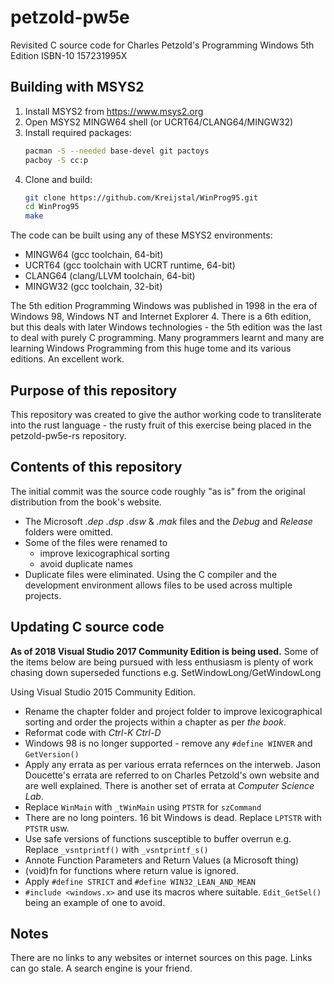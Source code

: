 # petzold-pw5e
Revisited C source code for Charles Petzold's Programming Windows 5th Edition ISBN-10 157231995X

## Building with MSYS2

1. Install MSYS2 from https://www.msys2.org
2. Open MSYS2 MINGW64 shell (or UCRT64/CLANG64/MINGW32)
3. Install required packages:
   ```bash
   pacman -S --needed base-devel git pactoys
   pacboy -S cc:p
   ```
4. Clone and build:
   ```bash
   git clone https://github.com/Kreijstal/WinProg95.git
   cd WinProg95
   make
   ```

The code can be built using any of these MSYS2 environments:
- MINGW64 (gcc toolchain, 64-bit)
- UCRT64 (gcc toolchain with UCRT runtime, 64-bit)
- CLANG64 (clang/LLVM toolchain, 64-bit) 
- MINGW32 (gcc toolchain, 32-bit)

The 5th edition Programming Windows was published in 1998 in the era of Windows 98,
 Windows NT and Internet Explorer 4. There is a 6th edition, but this deals with
 later Windows technologies - the 5th edition was the last to deal with purely C
 programming. Many programmers learnt and many are learning Windows Programming
 from this huge tome and its various editions. An excellent work.

Purpose of this repository
--------------------------

This repository was created to give the author working code to transliterate into
 the rust language - the rusty fruit of this exercise being placed in the
 petzold-pw5e-rs repository.

Contents of this repository
---------------------------

The initial commit was the source code roughly "as is" from the original
 distribution from the book's website.

- The Microsoft *.dep* *.dsp* *.dsw* & *.mak* files and the *Debug* and *Release*
  folders were omitted.
- Some of the files were renamed to
  - improve lexicographical sorting
  - avoid duplicate names
- Duplicate files were eliminated. Using the C compiler and the development
  environment allows files to be used across multiple projects.

Updating C source code
----------------------

**As of 2018 Visual Studio 2017 Community Edition is being used.** Some of the
items below are being pursued with less enthusiasm is plenty of work chasing
down superseded functions e.g. SetWindowLong/GetWindowLong

Using Visual Studio 2015 Community Edition.

- Rename the chapter folder and project folder to improve lexicographical
   sorting and order the projects within a chapter as per *the book*.
- Reformat code with *Ctrl-K Ctrl-D*
- Windows 98 is no longer supported - remove any `#define WINVER` and
   `GetVersion()`
- Apply any errata as per various errata refernces on the interweb. Jason Doucette's
   errata are referred to on Charles Petzold's own website and are well explained.
   There is another set of errata at *Computer Science Lab*.
- Replace `WinMain` with `_tWinMain` using `PTSTR` for `szCommand`
- There are no long pointers. 16 bit Windows is dead. Replace `LPTSTR` with `PTSTR` usw.
- Use safe versions of functions susceptible to buffer overrun e.g. Replace
   `_vsntprintf()` with `_vsntprintf_s()`
- Annote Function Parameters and Return Values (a Microsoft thing)
- (void)fn for functions where return value is ignored.
- Apply `#define STRICT` and `#define WIN32_LEAN_AND_MEAN`
- `#include <windows.x>` and use its macros where suitable. `Edit_GetSel()`
   being an example of one to avoid.

Notes
-----

There are no links to any websites or internet sources on this page. Links can
 go stale. A search engine is your friend.
